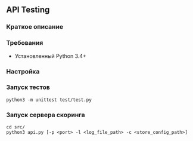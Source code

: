 ## API Testing

### Краткое описание


### Требования
* Установленный Python 3.4+

### Настройка

### Запуск тестов
```
python3 -m unittest test/test.py
```

### Запуск сервера скоринга
```
cd src/
python3 api.py [-p <port> -l <log_file_path> -c <store_config_path>]
```